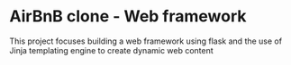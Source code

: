 # AirBnB clone - Web framework

This project focuses building a web framework using flask and the use of Jinja templating engine to create dynamic web content
